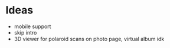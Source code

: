 # Ideas

-   mobile support
-   skip intro
-   3D viewer for polaroid scans on photo page, virtual album idk
